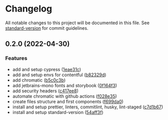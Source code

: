# Changelog

All notable changes to this project will be documented in this file. See [standard-version](https://github.com/conventional-changelog/standard-version) for commit guidelines.

## 0.2.0 (2022-04-30)


### Features

* add and setup cypress ([1eae31c](https://github.com/jcarlos0511/personal-site/commit/1eae31cb474ff164819f78fcf5fc898eb806bbf2))
* add and setup envs for contentful ([b82329d](https://github.com/jcarlos0511/personal-site/commit/b82329db3dcf1fcd8bf6a9a3630437dd8b288a00))
* add chromatic ([b5c0c3b](https://github.com/jcarlos0511/personal-site/commit/b5c0c3b1301c2f7dd00fd8798a49ffa31216f75b))
* add jetbrains-mono fonts and storybook ([0f164f3](https://github.com/jcarlos0511/personal-site/commit/0f164f361ac8c53c8658e52fae4ccd1d53627618))
* add security headers ([c417ee8](https://github.com/jcarlos0511/personal-site/commit/c417ee850b1221f5e47a7189dbea6bc712fb1993))
* automate chromatic with github actions ([f028e35](https://github.com/jcarlos0511/personal-site/commit/f028e3543871d98dd8ac2fcd3e38e7dee853a467))
* create files structure and first components ([f699da0](https://github.com/jcarlos0511/personal-site/commit/f699da03998d1ab0cd37efd5ec7f359688e1091c))
* install and setup prettier, linters, commitlint, husky, lint-staged ([c7d1b67](https://github.com/jcarlos0511/personal-site/commit/c7d1b67c5804fde8356c786081637a296180ad30))
* install and setup standard-version ([54aff3f](https://github.com/jcarlos0511/personal-site/commit/54aff3f43d4e6a32919bd99319fd14526693b2f5))
